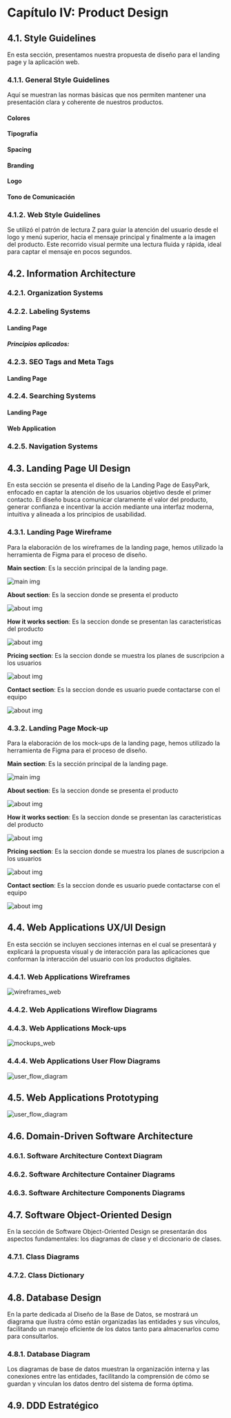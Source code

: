 # Capítulo IV: Product Design
## 4.1. Style Guidelines
En esta sección, presentamos nuestra propuesta de diseño para el landing page y la aplicación web. 

### 4.1.1. General Style Guidelines
Aquí se muestran las normas básicas que nos permiten mantener una presentación clara y coherente de nuestros productos.

#### **Colores**

 

#### Tipografía



#### **Spacing**




#### **Branding**

 #### **Logo**

 

#### Tono de Comunicación



### 4.1.2. Web Style Guidelines

Se utilizó el patrón de lectura Z para guiar la atención del usuario desde el logo y menú superior, hacia el mensaje principal y finalmente a la imagen del producto. Este recorrido visual permite una lectura fluida y rápida, ideal para captar el mensaje en pocos segundos.



## 4.2. Information Architecture


### 4.2.1. Organization Systems


### 4.2.2. Labeling Systems


#### Landing Page



##### Principios aplicados:






### 4.2.3. SEO Tags and Meta Tags

#### Landing Page



### 4.2.4. Searching Systems

#### **Landing Page**



#### **Web Application**

### 4.2.5. Navigation Systems

## 4.3. Landing Page UI Design
En esta sección se presenta el diseño de la Landing Page de EasyPark, enfocado en captar la atención de los usuarios objetivo desde el primer contacto. El diseño busca comunicar claramente el valor del producto, generar confianza e incentivar la acción mediante una interfaz moderna, intuitiva y alineada a los principios de usabilidad.

### 4.3.1. Landing Page Wireframe
Para la elaboración de los wireframes de la landing page, hemos utilizado la herramienta de Figma para el proceso de diseño.

**Main section**: Es la sección principal de la landing page.

![main img](/assets/images/chapter-IV/LandingPage-wireframe-Main.png)

**About section**: Es la seccion donde se presenta el producto

![about img](/assets/images/chapter-IV/LandingPage-wireframe-About.png)

**How it works section**: Es la seccion donde se presentan las caracteristicas del producto

![about img](/assets/images/chapter-IV/LandingPage-wireframe-Howitworks.png)

**Pricing section**: Es la seccion donde se muestra los planes de suscripcion a los usuarios

![about img](/assets/images/chapter-IV/LandingPage-wireframe-Pricing.png)

**Contact section**: Es la seccion donde es usuario puede contactarse con el equipo

![about img](/assets/images/chapter-IV/LandingPage-wireframe-Contact.png)

### 4.3.2. Landing Page Mock-up
Para la elaboración de los mock-ups de la landing page, hemos utilizado la herramienta de Figma para el proceso de diseño.

**Main section**: Es la sección principal de la landing page.

![main img](/assets/images/chapter-IV/LandingPage-mockup-Main.png)

**About section**: Es la seccion donde se presenta el producto

![about img](/assets/images/chapter-IV/LandingPage-mockup-About.png)

**How it works section**: Es la seccion donde se presentan las caracteristicas del producto

![about img](/assets/images/chapter-IV/LandingPage-mockup-Howitworks.png)

**Pricing section**: Es la seccion donde se muestra los planes de suscripcion a los usuarios

![about img](/assets/images/chapter-IV/LandingPage-mockup-Pricing.png)

**Contact section**: Es la seccion donde es usuario puede contactarse con el equipo

![about img](/assets/images/chapter-IV/LandingPage-mockup-Contact.png)

## 4.4. Web Applications UX/UI Design
En esta sección se incluyen secciones internas en el cual se presentará y explicará la propuesta visual y de interacción para las aplicaciones que conforman la interacción del usuario con los productos digitales.

### 4.4.1. Web Applications Wireframes
![wireframes_web](/assets/images/chapter-IV/wireframes_web.png)

### 4.4.2. Web Applications Wireflow Diagrams

### 4.4.3. Web Applications Mock-ups

![mockups_web](/assets/images/chapter-IV/mockups_web.png)

### 4.4.4. Web Applications User Flow Diagrams

![user_flow_diagram](/assets/images/chapter-IV/user_flow_diagram.png)

## 4.5. Web Applications Prototyping

![user_flow_diagram](/assets/images/chapter-IV/user_flow_diagram.png)

## 4.6. Domain-Driven Software Architecture



### 4.6.1. Software Architecture Context Diagram


### 4.6.2. Software Architecture Container Diagrams



### 4.6.3. Software Architecture Components Diagrams




## 4.7. Software Object-Oriented Design
En la sección de Software Object-Oriented Design se presentarán dos aspectos fundamentales: los diagramas de clase y el diccionario de clases.

### 4.7.1. Class Diagrams



### 4.7.2. Class Dictionary


## 4.8. Database Design
En la parte dedicada al Diseño de la Base de Datos, se mostrará un diagrama que ilustra cómo están organizadas las entidades y sus vínculos, facilitando un manejo eficiente de los datos tanto para almacenarlos como para consultarlos.

### 4.8.1. Database Diagram
Los diagramas de base de datos muestran la organización interna y las conexiones entre las entidades, facilitando la comprensión de cómo se guardan y vinculan los datos dentro del sistema de forma óptima.


## 4.9. DDD Estratégico


